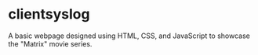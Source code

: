 # clientsyslog
A basic webpage  designed using HTML, CSS, and JavaScript to showcase the "Matrix" movie series.
